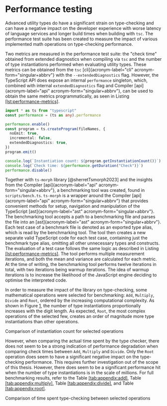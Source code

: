 # Performance testing

Advanced utility types do have a significant strain on type-checking and can have a negative impact on the developer experience with worse latency of language services and longer build times when building with `tsc`. The performance test suite has been created to measure the impact of various implemented math operations on type-checking performance.

Two metrics are measured in the performance test suite: the "check time" obtained from extended diagnostics when compiling via `tsc` and the number of type instantiations performed when evaluating utility types. These metrics can be obtained from the `tsc` [cli]{acronym-label="cli" acronym-form="singular+abbrv"} with the `--extendedDiagnostics` flag. However, the TypeScript API does expose an internal `performance` singleton, which, combined with internal `extendedDiagnostics` flag and Compiler [api]{acronym-label="api" acronym-form="singular+abbrv"}, can be used to obtain the same metrics programmatically, as seen in Listing [\[lst:performance-metrics\]](#lst:performance-metrics).

<div class="listing">

``` TypeScript
import * as ts from "typescript"
const performance = (ts as any).performance

performance.enable()
const program = ts.createProgram(fileNames, {
  noEmit: true,
  incremental: false,
  extendedDiagnostics: true,
})
program.emit()

console.log(`Instantiation count: ${program.getInstantiationCount()}`)
console.log(`Check time: ${performance.getDuration("Check")}`)
performance.disable()
```

</div>

Together with `ts-morph` library [@sherretTsmorph2023] and the insights from the Compiler [api]{acronym-label="api" acronym-form="singular+abbrv"}, a benchmarking tool was created, found in `scripts/bench.ts`. `ts-morph` is a wrapper around the Compiler [api]{acronym-label="api" acronym-form="singular+abbrv"} that provides convenient methods for setup, navigation and manipulation of the TypeScript [ast]{acronym-label="ast" acronym-form="singular+abbrv"}. The benchmarking tool accepts a path to a benchmarking file and parses the file into an [ast]{acronym-label="ast" acronym-form="singular+abbrv"}. Each test case of a benchmark file is denoted as an exported type alias, which is read by the benchmarking tool. The tool then creates a new separate valid TypeScript code for each test case, containing just the benchmark type alias, omitting all other unnecessary types and constructs. The evaluation of a test case follows the same logic as described in Listing [\[lst:performance-metrics\]](#lst:performance-metrics). The tool performs multiple measurement iterations, and both the mean and variance are calculated for each metric. At the time of writing, the benchmarking tool performs twelve iterations in total, with two iterations being warmup iterations. The idea of warmup iterations is to increase the likelihood of the JavaScript engine deciding to optimise the interpreted code.

In order to measure the impact of the library on type-checking, some mathematical operations were selected for benchmarking: `Add`, `Multiply`, `Divide` and `Root`, ordered by the increasing computational complexity. As shown in Figure [1](#fig:instantiation-count), the number of type instantiations proportionally increases with the digit length. As expected, `Root`, the most complex operations of the selected few, creates an order of magnitude more type instantiations than other operations.

<div id="fig:instantiation-count" class="figure">

<div class="caption">

Comparison of instantiation count for selected operations

</div>

</div>

However, when comparing the actual time spent by the type checker, there does not seem to be a strong indication of performance degradation when comparing check times between `Add`, `Multiply` and `Divide`. Only the `Root` operation does seem to have a significant negative impact on the type-checking performance. This requires further investigation out of the scope of this thesis. However, there does seem to be a significant performance hit when the number of type instantiations is in the scale of millions. For full benchmarking results, refer to the Table [\[tab:appendix:add\]](#tab:appendix:add), Table [\[tab:appendix:multiply\]](#tab:appendix:multiply), Table [\[tab:appendix:divide\]](#tab:appendix:divide), and Table [\[tab:appendix:root\]](#tab:appendix:root).

<div id="fig:check-time" class="figure">

<div class="caption">

Comparison of time spent type-checking between selected operations

</div>

</div>

